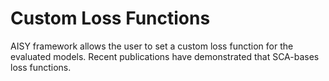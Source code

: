 # Custom Loss Functions

AISY framework allows the user to set a custom loss function for the evaluated models.
Recent publications have demonstrated that SCA-bases loss functions.


